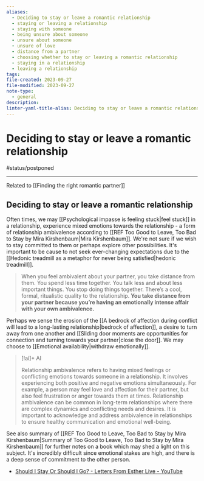 ```yaml
---
aliases:
  - Deciding to stay or leave a romantic relationship
  - staying or leaving a relationship
  - staying with someone
  - being unsure about someone
  - unsure about someone
  - unsure of love
  - distance from a partner
  - choosing whether to stay or leaving a romantic relationship
  - staying in a relationship
  - leaving a relationship
tags: 
file-created: 2023-09-27
file-modified: 2023-09-27
note-type:
  - general
description: 
linter-yaml-title-alias: Deciding to stay or leave a romantic relationship
---
```


# Deciding to stay or leave a romantic relationship

#status/postponed

---

Related to [[Finding the right romantic partner]]

## Deciding to stay or leave a romantic relationship

Often times, we may [[Psychological impasse is feeling stuck|feel stuck]] in a relationship, experience mixed emotions towards the relationship - a form of relationship ambivalence according to [[REF Too Good to Leave, Too Bad to Stay by Mira Kirshenbaum|Mira Kirshenbaum]]. We're not sure if we wish to stay committed to them or perhaps explore other possibilities. It's important to be cause to not seek ever-changing expectations due to the [[Hedonic treadmill as a metaphor for never being satisfied|hedonic treadmill]].

> When you feel ambivalent about your partner, you take distance from them. You spend less time together. You talk less and about less important things. You stop doing things together. There’s a cool, formal, ritualistic quality to the relationship. **You take distance from your partner because you’re having an emotionally intense affair with your own ambivalence.**

Perhaps we sense the erosion of the [[A bedrock of affection during conflict will lead to a long-lasting relationship|bedrock of affection]], a desire to turn away from one another and [[Sliding door moments are opportunities for connection and turning towards your partner|close the door]]. We may choose to [[Emotional availability|withdraw emotionally]].

> [!ai]+ AI
>
> Relationship ambivalence refers to having mixed feelings or conflicting emotions towards someone in a relationship. It involves experiencing both positive and negative emotions simultaneously. For example, a person may feel love and affection for their partner, but also feel frustration or anger towards them at times. Relationship ambivalence can be common in long-term relationships where there are complex dynamics and conflicting needs and desires. It is important to acknowledge and address ambivalence in relationships to ensure healthy communication and emotional well-being.

See also summary of [[REF Too Good to Leave, Too Bad to Stay by Mira Kirshenbaum|Summary of Too Good to Leave, Too Bad to Stay by Mira Kirshenbaum]] for further notes on a book which may shed a light on this subject. It's incredibly difficult since emotional stakes are high, and there is a deep sense of commitment to the other person.

- [Should I Stay Or Should I Go? - Letters From Esther Live - YouTube](https://www.youtube.com/watch?v=IrkjMgAlnVk)